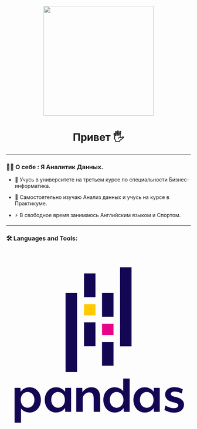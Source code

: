 <div id="header" align="center">
  <img src="https://media.giphy.com/media/UHyqxL3ilBCUxNgDQy/giphy.gif" width="300"/>
</div>

<div  align="center">
  
# Привет :raised_hand_with_fingers_splayed:
  
</div>
  
---

### :man_technologist: О себе : Я Аналитик Данных.

- :telescope: Учусь в университете на третьем курсе по специальности Бизнес-информатика.

- :brain: Самостоятельно изучаю Анализ данных и учусь на курсе в Практикуме.

- :zap: В свободное время занимаюсь Английским языком и Спортом.

---

### :hammer_and_wrench: Languages and Tools:

<svg xmlns="http://www.w3.org/2000/svg" viewBox="0 0 128 128"><path style="-inkscape-stroke:none" d="M16.25 112.609c-2.238 0-4.513-.925-5.941-2.739v9.796H5.833v-24.18h4.049l.159 2.651c1.389-2.044 3.857-3.124 6.21-3.121 4.511 0 7.838 3.779 7.838 8.795 0 5.015-3.329 8.801-7.84 8.799zm-1.387-14.27c-2.613 0-4.746 2.044-4.746 5.477 0 3.433 2.12 5.477 4.744 5.477 2.623 0 4.739-2.044 4.739-5.477 0-3.433-2.116-5.477-4.737-5.477zm26.095 13.811l-.155-2.66c-1.388 2.043-3.857 3.123-6.208 3.123-4.513 0-7.837-3.781-7.837-8.795 0-5.013 3.317-8.795 7.837-8.792 2.35 0 4.82 1.088 6.208 3.123l.155-2.66h4.05v16.663zm-4.974-13.81c-2.613 0-4.744 2.044-4.744 5.477 0 3.433 2.12 5.477 4.744 5.477 2.623 0 4.743-2.044 4.743-5.475 0-3.43-2.12-5.466-4.743-5.479zm24.678 13.814v-9.228c0-3.24-1.12-4.32-3.163-4.32-2.12 0-4.435 1.927-4.437 4.241v9.296H48.59V95.489h4.1l.191 3.087c1.12-2.122 3.627-3.548 6.172-3.548 4.434 0 6.095 3.087 6.095 7.214v9.912zm20.877.002l-.155-2.662c-1.387 2.044-3.855 3.123-6.209 3.123-4.512 0-7.837-3.78-7.837-8.794 0-5.014 3.318-8.793 7.837-8.793 2.236 0 4.513.927 5.94 2.74v-8.755h4.473v23.141zm-4.972-13.802c-2.624 0-4.746 2.044-4.746 5.477 0 3.433 2.12 5.475 4.743 5.478 2.624 0 4.744-2.045 4.744-5.478s-2.12-5.477-4.741-5.477zm25.833 13.804l-.154-2.66c-1.389 2.044-3.858 3.124-6.209 3.122-4.513 0-7.837-3.78-7.837-8.793 0-5.014 3.318-8.795 7.837-8.793 2.351 0 4.82 1.089 6.209 3.124l.155-2.66h4.06v16.66zm-4.974-13.804c-2.623 0-4.743 2.044-4.743 5.477 0 3.433 2.12 5.478 4.743 5.478s4.744-2.045 4.744-5.478-2.12-5.477-4.744-5.477zm18.938 14.346a13.094 13.094 0 01-6.673-1.89l.732-3.095c1.35.81 3.394 1.853 5.862 1.853 1.774 0 3.009-.54 3.009-1.93 0-1.194-1.272-1.619-3.549-2.159-4.086-.888-5.553-3.047-5.551-5.4 0-2.613 2.044-5.09 6.557-5.09 2.739 0 5.129 1.197 5.66 1.504l-.725 2.95a9.692 9.692 0 00-4.82-1.39c-1.813 0-2.701.617-2.701 1.62 0 1.117 1.158 1.62 2.932 2.044 4.395.926 6.17 2.97 6.17 5.208 0 3.579-2.624 5.775-6.903 5.775zM53.942 16.057h7.947V32.56h-7.947zm0 33.898h7.947v16.502h-7.947z" color="#000" fill="#130754"/><path style="-inkscape-stroke:none" d="M53.942 37.379h7.947v7.786h-7.947z" color="#000" fill="#ffca00"/><path style="-inkscape-stroke:none" d="M41.175 29.626h7.947V84.48h-7.947zm25.27 33.944h7.948v16.502h-7.948zm0-33.924h7.948v16.502h-7.948z" color="#000" fill="#130754"/><path style="-inkscape-stroke:none" d="M66.445 50.965h7.948v7.785h-7.948z" color="#000" fill="#e70488"/><path style="-inkscape-stroke:none" d="M78.945 11.762h7.948v54.853h-7.948z" color="#000" fill="#130754"/></svg>


